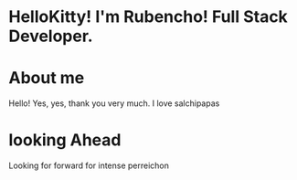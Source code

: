 # HelloKitty! I'm Rubencho! Full Stack Developer.

# About me

 Hello! Yes, yes, thank you very much. I love salchipapas

# looking Ahead

Looking for forward for intense perreichon 
